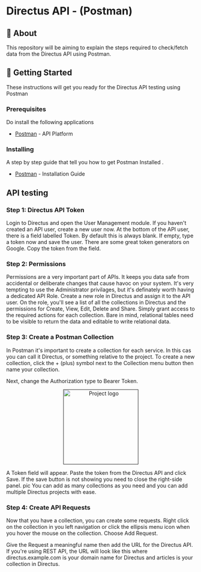 # Directus API - (Postman)

## 🧐 About

This repository will be aiming to explain the steps required to check/fetch data from the Directus API using Postman.

## 🏁 Getting Started

These instructions will get you ready for the Directus API testing using Postman

### Prerequisites

Do install the following applications

- [Postman](https://www.postman.com/) - API Platform

### Installing

A step by step guide that tell you how to get Postman Installed .

- [Postman](https://learning.postman.com/docs/getting-started/installation-and-updates/#:~:text=and%20updating%20Postman-,Postman%20is%20available%20on%20the%20web%20at%20go.postman.co,select%20Download%20for%20your%20platform.) - Installation Guide

## API testing

### Step 1: Directus API Token

Login to Directus and open the User Management module. If you haven't created an API user, create a new user now. At the bottom of the API user, there is a field labelled Token. By default this is always blank. If empty, type a token now and save the user. There are some great token generators on Google. Copy the token from the field.

### Step 2: Permissions

Permissions are a very important part of APIs. It keeps you data safe from accidental or deliberate changes that cause havoc on your system. It's very tempting to use the Administrator privilages, but it's definately worth having a dedicated API Role.
Create a new role in Directus and assign it to the API user. On the role, you'll see a list of all the collections in Directus and the permissions for Create, View, Edit, Delete and Share. Simply grant access to the required actions for each collection. Bare in mind, relational tables need to be visible to return the data and editable to write relational data.

### Step 3: Create a Postman Collection

In Postman it's important to create a collection for each service. In this cas you can call it Directus, or something relative to the project. To create a new collection, click the + (plus) symbol next to the Collection menu button then name your collection.

Next, change the Authorization type to Bearer Token.

<p align="center">
  <a href="" rel="noopener">
 <img width=200px height=200px src="https://learndirectus.com/content/images/size/w1000/2022/03/image.png" alt="Project logo"></a>
</p>

A Token field will appear. Paste the token from the Directus API and click Save. If the save button is not showing you need to close the right-side panel. pic
You can add as many collections as you need and you can add multiple Directus projects with ease.

### Step 4: Create API Requests

Now that you have a collection, you can create some requests. Right click on the collection in you left navigation or click the ellipsis menu icon when you hover the mouse on the collection. Choose Add Request.

Give the Request a meaningful name then add the URL for the Directus API. If you're using REST API, the URL will look like this where directus.example.com is your domain name for Directus and articles is your collection in Directus.
